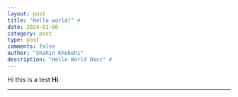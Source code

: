 ```yaml
---
layout: post
title: "Hello world!" #
date: 2024-01-06
category: post
type: post
comments: false
author: "Shahin Khobahi"
description: "Hello World Desc" # 
---
```


Hi this is a test **Hi**.

-----


